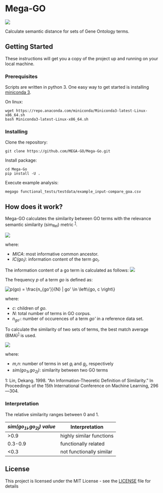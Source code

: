 # Mega-GO

![](doc/logo.png)

Calculate semantic distance for sets of Gene Ontology terms.

## Getting Started

These instructions will get you a copy of the project up and running on your local machine.

### Prerequisites

Scripts are written in python 3. One easy way to get started is installing 
[miniconda 3](https://docs.conda.io/en/latest/miniconda.html).

On linux:

```shell script
wget https://repo.anaconda.com/miniconda/Miniconda3-latest-Linux-x86_64.sh
bash Miniconda3-latest-Linux-x86_64.sh
```

### Installing

Clone the repository:

```shell script
git clone https://github.com/MEGA-GO/Mega-Go.git
```

Install package:

```shell script
cd Mega-Go
pip install -U .
```

Execute example analysis:

```shell script
megago functional_tests/testdata/example_input-compare_goa.csv
```

## How does it work?

Mega-GO calculates the similarity between GO terms with the relevance semantic similarity (sim<sub>Rel</sub>) metric
<sup>[1](#myfootnote1)</sup>.

<img src="https://latex.codecogs.com/svg.latex?sim_{lin}(go_1,%20go_2)%20=%20\frac{2IC(MICA)}{%20IC%20(go_1)%20%20+%20IC%20(go_2)%20}" />

where:

 - *MICA*: most informative common ancestor.
 - *IC(go<sub>i</sub>)*: information content of the term *go<sub>i</sub>*.

The information content of a go term is calculated as follows: <img src="https://latex.codecogs.com/svg.latex?IC(go_i)%20=%20\log{p(go_i)}" />

The frequency *p* of a term *go* is defined as: 

<img src="https://latex.codecogs.com/gif.latex?p(go)&space;=&space;\frac{n_{go'}}{N}&space;|&space;go'&space;\in&space;\left\{go,&space;c&space;\right\}" title="p(go) = \frac{n_{go'}}{N} | go' \in \left\{go, c \right\}" />

where:

 - *c*: children of *go*.
 - *N*: total number of terms in GO corpus.
 - *n<sub>go'</sub>*: number of occurences of a term *go'* in a reference data set.
 
To calculate the similarity of two sets of terms, the best match average (BMA)<sup>[1](#myfootnote1)</sup> is used.

<img src="https://latex.codecogs.com/gif.latex?SIM_%7BBMA%7D%28g_1%2Cg_2%29%3D%5Cfrac%7B1%7D%7Bm&plus;n%7D*%20%5Cleft%28%20%5Csum_%7B1%3Di%7D%5Em%7B%5Cmax_%7B1%5Cle%20j%5Cle%20n%7D%28sim%28go_%7B1i%7D%2Cgo_%7B2j%7D%29%29%7D&plus;%5Csum_%7B1%3Dj%7D%5En%7B%5Cmax_%7B1%5Cle%20i%5Cle%20m%7D%28sim%28go_%7B1i%7D%2Cgo_%7B2j%7D%29%29%7D%5Cright%29" />

where:
 - *m,n*: number of terms in set *g<sub>i</sub>* and *g<sub>j</sub>*, respectively
 - *sim(go<sub>1i</sub>,go<sub>2j</sub>)*: similarity between two GO terms
 
<a name="myfootnote1">1</a>: Lin, Dekang. 1998. “An Information-Theoretic Definition of Similarity.” In Proceedings of the 15th International Conference on Machine Learning, 296—304.

### Interpretation

The relative similarity ranges between 0 and 1. 
  
| *sim(go<sub>1i</sub>,go<sub>2j</sub>) value*   | Interpretation           |
|---------|--------------------------|
| >0.9    | highly similar functions |
| 0.3-0.9 | functionally related     |
| <0.3    | not functionally similar |  

## License

This project is licensed under the MIT License - see the [LICENSE](LICENSE) file for details
